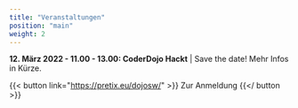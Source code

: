 ```yaml
---
title: "Veranstaltungen"
position: "main"
weight: 2
---
```


**12. März 2022 - 11.00 - 13.00: CoderDojo Hackt** | Save the date! Mehr Infos in Kürze.

{{< button link="https://pretix.eu/dojosw/" >}}
Zur Anmeldung
{{</ button >}}
